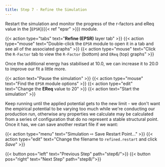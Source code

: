 ```yaml
---
title: Step 7 - Refine the Simulation
---
```



Restart the simulation and monitor the progress of the r-factors and eReq value in the [`EPSR`]({{< ref "epsr" >}}) module.

{{< action type="tabs" text="**Refine (EPSR)** layer tab" >}}
{{< action type="mouse" text="Double-click the `EPSR` module to open it in a tab and see all of the associated graphs" >}}
{{< action type="mouse" text="Click the `R-Factor` tab to view the `R-Factor` (bottom) and `EReq` (top) graphs" >}}


Once the additional energy has stabilised at 10.0, we can increase it to 20.0 to improve our fit a little more.

{{< action text="Pause the simulation" >}}
{{< action type="mouse" text="Find the `EPSR` module options" >}}
{{< action type="edit" text="Change the **EReq** value to 20" >}}
{{< action text="Start the simulation" >}}


Keep running until the applied potential gets to the new limit - we don't want the empirical potential to be varying too much while we're conducting our production run, otherwise any properties we calculate may be calculated from a series of configuration that do no represent a stable structural point. Once it has, we can save another restart file if we want:

{{< action type="menu" text="Simulation &#8680; Save Restart Point..." >}}
{{< action type="edit" text="Change the filename to `refined.restart` and click _Save_" >}}


{{< button pos="left" text="Previous Step" path="step6/">}}
{{< button pos="right" text="Next Step" path="step8/">}}
